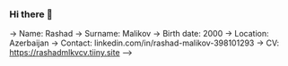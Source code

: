 ### Hi there 👋

-> Name: Rashad
-> Surname: Malikov
-> Birth date: 2000
-> Location: Azerbaijan
-> Contact: linkedin.com/in/rashad-malikov-398101293
-> CV: https://rashadmlkvcv.tiiny.site
-->
